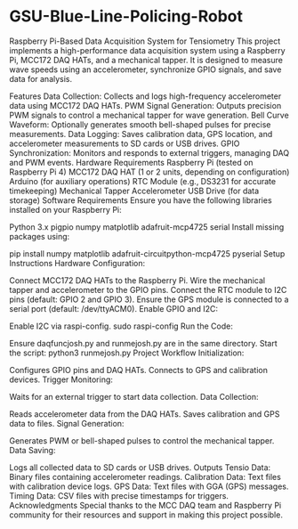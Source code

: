 # GSU-Blue-Line-Policing-Robot
Raspberry Pi-Based Data Acquisition System for Tensiometry
This project implements a high-performance data acquisition system using a Raspberry Pi, MCC172 DAQ HATs, and a mechanical tapper. It is designed to measure wave speeds using an accelerometer, synchronize GPIO signals, and save data for analysis.

Features
Data Collection: Collects and logs high-frequency accelerometer data using MCC172 DAQ HATs.
PWM Signal Generation: Outputs precision PWM signals to control a mechanical tapper for wave generation.
Bell Curve Waveform: Optionally generates smooth bell-shaped pulses for precise measurements.
Data Logging: Saves calibration data, GPS location, and accelerometer measurements to SD cards or USB drives.
GPIO Synchronization: Monitors and responds to external triggers, managing DAQ and PWM events.
Hardware Requirements
Raspberry Pi (tested on Raspberry Pi 4)
MCC172 DAQ HAT (1 or 2 units, depending on configuration)
Arduino (for auxiliary operations)
RTC Module (e.g., DS3231 for accurate timekeeping)
Mechanical Tapper
Accelerometer
USB Drive (for data storage)
Software Requirements
Ensure you have the following libraries installed on your Raspberry Pi:

Python 3.x
pigpio
numpy
matplotlib
adafruit-mcp4725
serial
Install missing packages using:

pip install numpy matplotlib adafruit-circuitpython-mcp4725 pyserial
Setup Instructions
Hardware Configuration:

Connect MCC172 DAQ HATs to the Raspberry Pi.
Wire the mechanical tapper and accelerometer to the GPIO pins.
Connect the RTC module to I2C pins (default: GPIO 2 and GPIO 3).
Ensure the GPS module is connected to a serial port (default: /dev/ttyACM0).
Enable GPIO and I2C:

Enable I2C via raspi-config.
sudo raspi-config
Run the Code:

Ensure daqfuncjosh.py and runmejosh.py are in the same directory.
Start the script:
python3 runmejosh.py
Project Workflow
Initialization:

Configures GPIO pins and DAQ HATs.
Connects to GPS and calibration devices.
Trigger Monitoring:

Waits for an external trigger to start data collection.
Data Collection:

Reads accelerometer data from the DAQ HATs.
Saves calibration and GPS data to files.
Signal Generation:

Generates PWM or bell-shaped pulses to control the mechanical tapper.
Data Saving:

Logs all collected data to SD cards or USB drives.
Outputs
Tensio Data: Binary files containing accelerometer readings.
Calibration Data: Text files with calibration device logs.
GPS Data: Text files with GGA (GPS) messages.
Timing Data: CSV files with precise timestamps for triggers.
Acknowledgments
Special thanks to the MCC DAQ team and Raspberry Pi community for their resources and support in making this project possible.
